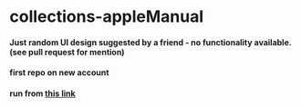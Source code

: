 # collections-appleManual

#### Just random UI design suggested by a friend - no functionality available. (see pull request for mention)

#### first repo on new account

#### run from <a href = "https://claudwatari95.github.io/collections-appleManual/">this link</a>
